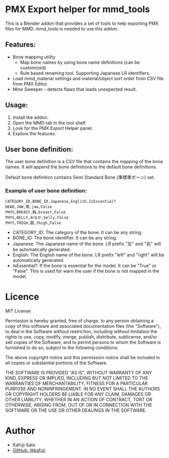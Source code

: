 # PMX Export helper for mmd_tools

This is a Blender addon that provides a set of tools to help exporting PMX files for MMD.
mmd_tools is needed to use this addon.

## Features:

- Bone mapping utility
  - Map bone names by using bone name definitions (can be customized).
  - Rule based renaming tool. Supporting Japanese LR identifiers.
- Load mmd_material settings and material/object sort order from CSV file from PMX Editor.
- Mine Sweeper - detects flaws that leads unexpected result.

## Usage:

1. Install the addon.
2. Open the MMD tab in the tool shelf.
3. Look for the PMX Export Helper panel.
4. Explore the features.


## User bone definition:

The user bone definition is a CSV file that contains the mapping of the bone names.
It will append the bone definitions to the default bone definitions.

Default bone definition contains Semi Standard Bone (準標準ボーン) set.

### Example of user bone definition:

```csv
CATEGORY_ID,BONE_ID,Japanese,English,IsEssential?
HEAD,JAW,顎,jaw,False
PHYS,BREAST,胸,breast,False
PHYS,BELLY,おなか,belly,False
PHYS,THIGH,腿,thigh,False
```


- CATEGORY_ID: The category of the bone. It can be any string.
- BONE_ID: The bone identifier. It can be any string.
- Japanese: The Japanese name of the bone. LR prefix "左" and "右" will be automatically generated.
- English: The English name of the bone. LR prefix "left" and "right" will be automatically generated.
- IsEssential?: If the bone is essential for the model. It can be "True" or "False". This is used for warn the user if the bone is not mapped in the model.


# Licence

MIT License

Permission is hereby granted, free of charge, to any person obtaining a copy
of this software and associated documentation files (the "Software"), to deal
in the Software without restriction, including without limitation the rights
to use, copy, modify, merge, publish, distribute, sublicense, and/or sell
copies of the Software, and to permit persons to whom the Software is
furnished to do so, subject to the following conditions:

The above copyright notice and this permission notice shall be included in all
copies or substantial portions of the Software.

THE SOFTWARE IS PROVIDED "AS IS", WITHOUT WARRANTY OF ANY KIND, EXPRESS OR
IMPLIED, INCLUDING BUT NOT LIMITED TO THE WARRANTIES OF MERCHANTABILITY,
FITNESS FOR A PARTICULAR PURPOSE AND NONINFRINGEMENT. IN NO EVENT SHALL THE
AUTHORS OR COPYRIGHT HOLDERS BE LIABLE FOR ANY CLAIM, DAMAGES OR OTHER
LIABILITY, WHETHER IN AN ACTION OF CONTRACT, TORT OR OTHERWISE, ARISING FROM,
OUT OF OR IN CONNECTION WITH THE SOFTWARE OR THE USE OR OTHER DEALINGS IN THE
SOFTWARE.

# Author

- Kafuji Sato
- [GitHub: @kafuji](https://github.com/kafuji/)
